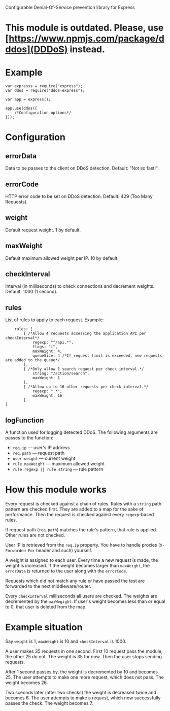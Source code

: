 Configurable Denial-Of-Service prevention library for Express

# This module is outdated. Please, use [https://www.npmjs.com/package/dddos](DDDoS) instead.

# Example

```
var expresss = require("express");
var ddos = require("ddos-express");

var app = express();

app.use(ddos({
    /*Configuration options*/
}));
```

# Configuration

## errorData

Data to be passes to the client on DDoS detection. Default: "Not so fast!".

## errorCode

HTTP error code to be set on DDoS detection. Default: 429 (Too Many Requests).

## weight

Default request weight. 1 by default.

## maxWeight

Default maximum allowed weight per IP. 10 by default.

## checkInterval

Interval (in milliseconds) to check connections and decrement weights. Default: 1000 (1 second).

## rules

List of rules to apply to each request. Example:

```
    rules: [
        { /*Allow 4 requests accessing the application API per checkInterval*/
            regexp: "^/api.*",
            flags: "i",
            maxWeight: 4,
            queueSize: 4 /*If request limit is exceeded, new requests are added to the queue*/
        },
        { /*Only allow 1 search request per check interval.*/
            string: "/action/search",
            maxWeight: 1
        },
        { /*Allow up to 16 other requests per check interval.*/
            regexp: ".*",
            maxWeight: 16
        }
]
```

## logFunction

A function used for logging detected DDoS. The following arguments are passes to the function:

* ```req.ip``` — user's IP address
* ```req.path``` — request path
* ```user.weight``` — current weight
* ```rule.maxWeight``` — maximum allowed weight
* ```rule.regexp || rule.string``` — rule pattern

# How this module works

Every request is checked against a chain of rules. Rules with a ```string``` path pattern are checked first. They are added to a map for the sake of performance. Then the request is checked against every ```regexp```-based rules.

If request path (```req.path```) matches the rule's pattern, that rule is applied. Other rules are not checked.

User IP is retrieved from the ```req.ip``` property. You have to handle proxies (```X-Forwarded-For``` header and such) yourself.

A weight is assigned to each user. Every time a new request is made, the weight is increased. If the weight becomes larger than ```maxWeight```, the ```errorData``` is returned to the user along with the ```errorCode```.

Requests which did not match any rule or have passed the test are forwarded to the next middleware/router.

Every ```checkInterval``` milliseconds all users are checked. The weights are decremented by the ```maxWegight```. If user's weight becomes less than or equal to 0, that user is deleted from the map.

# Example situation

Say ```weight``` is 1, ```maxWeight``` is 10 and ```checkInterval``` is 1000.

A user makes 35 requests in one second. First 10 request pass the module, the other 25 do not. The weight is 35 for now. Then the user stops sending requests.

After 1 second passes by, the weight is decremented by 10 and becomes 25. The user attempts to make one more request, which does not pass. The weight becomes 26.

Two sceonds later (after two checks) the weight is decreased twice and becomes 6. The user attempts to make a request, which now successfully passes the check. The weight becomes 7.
